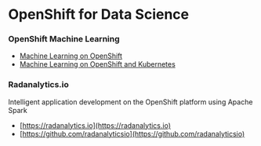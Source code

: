 # OpenShift for Data Science

### OpenShift Machine Learning

* [Machine Learning on OpenShift](https://commons.openshift.org/sig/OpenshiftMachineLearning.html)
* [Machine Learning on OpenShift and Kubernetes](https://blog.openshift.com/machine-learning-openshift-kubernetes/)

### Radanalytics.io

Intelligent application development on the OpenShift platform using Apache Spark

* [https://radanalytics.io](https://radanalytics.io)
* [https://github.com/radanalyticsio](https://github.com/radanalyticsio)


